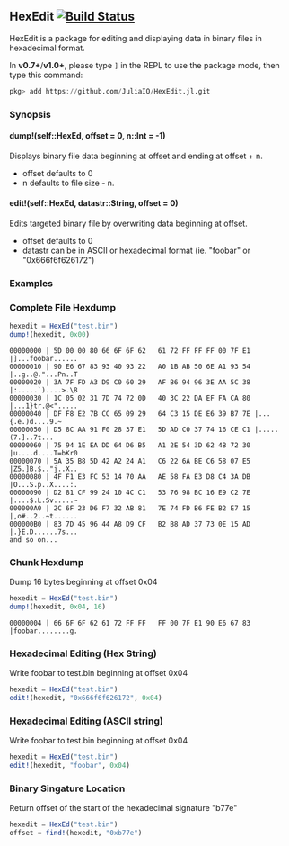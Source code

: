 ## HexEdit [![Build Status](https://travis-ci.org/zznop/HexEdit.jl.svg?branch=master)](https://travis-ci.org/zznop/HexEdit.jl)

HexEdit is a package for editing and displaying data in binary files in
hexadecimal format.

In **v0.7+**/**v1.0+**, please type `]` in the REPL to use the package mode, then type this command:

```julia
pkg> add https://github.com/JuliaIO/HexEdit.jl.git
```

### Synopsis

#### dump!(self::HexEd, offset = 0, n::Int = -1)
Displays binary file data beginning at offset and ending at offset + n.
- offset defaults to 0
- n defaults to file size - n.

#### edit!(self::HexEd, datastr::String, offset = 0)
Edits targeted binary file by overwriting data beginning at offset.
- offset defaults to 0
- datastr can be in ASCII or hexadecimal format (ie. "foobar" or "0x666f6f626172")

### Examples

### Complete File Hexdump

```julia
hexedit = HexEd("test.bin")
dump!(hexedit, 0x00)
```
```
00000000 | 5D 00 00 80 66 6F 6F 62   61 72 FF FF FF 00 7F E1 |]...foobar......
00000010 | 90 E6 67 83 93 40 93 22   A0 1B AB 50 6E A1 93 54 |..g..@."...Pn..T
00000020 | 3A 7F FD A3 D9 C0 60 29   AF B6 94 96 3E AA 5C 38 |:.....`)....>.\8
00000030 | 1C 05 02 31 7D 74 72 0D   40 3C 22 DA EF FA CA 80 |...1}tr.@<".....
00000040 | DF F8 E2 7B CC 65 09 29   64 C3 15 DE E6 39 B7 7E |...{.e.)d....9.~
00000050 | D5 8C AA 91 F0 28 37 E1   5D AD C0 37 74 16 CE C1 |.....(7.]..7t...
00000060 | 75 94 1E EA DD 64 D6 B5   A1 2E 54 3D 62 4B 72 30 |u....d....T=bKr0
00000070 | 5A 35 B8 5D 42 A2 24 A1   C6 22 6A BE C6 58 07 E5 |Z5.]B.$.."j..X..
00000080 | 4F F1 E3 FC 53 14 70 AA   AE 58 FA E3 D8 C4 3A DB |O...S.p..X....:.
00000090 | D2 81 CF 99 24 10 4C C1   53 76 98 BC 16 E9 C2 7E |....$.L.Sv.....~
000000A0 | 2C 6F 23 D6 F7 32 AB 81   7E 74 FD B6 FE B2 E7 15 |,o#..2..~t......
000000B0 | 83 7D 45 96 44 A8 D9 CF   B2 B8 AD 37 73 0E 15 AD |.}E.D......7s...
and so on...
```
### Chunk Hexdump

Dump 16 bytes beginning at offset 0x04
```julia
hexedit = HexEd("test.bin")
dump!(hexedit, 0x04, 16)
```
```
00000004 | 66 6F 6F 62 61 72 FF FF   FF 00 7F E1 90 E6 67 83 |foobar........g.
```

### Hexadecimal Editing (Hex String)

Write foobar to test.bin beginning at offset 0x04
```julia
hexedit = HexEd("test.bin")
edit!(hexedit, "0x666f6f626172", 0x04)
```

### Hexadecimal Editing (ASCII string)

Write foobar to test.bin beginning at offset 0x04
```julia
hexedit = HexEd("test.bin")
edit!(hexedit, "foobar", 0x04)
```

### Binary Singature Location

Return offset of the start of the hexadecimal signature "b77e"
```julia
hexedit = HexEd("test.bin")
offset = find!(hexedit, "0xb77e")
```
